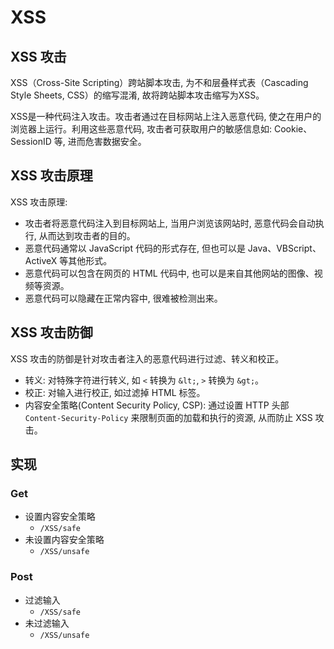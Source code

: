 # XSS

## XSS 攻击

XSS（Cross-Site Scripting）跨站脚本攻击, 为不和层叠样式表（Cascading Style Sheets, CSS）的缩写混淆, 故将跨站脚本攻击缩写为XSS。

XSS是一种代码注入攻击。攻击者通过在目标网站上注入恶意代码, 使之在用户的浏览器上运行。利用这些恶意代码, 攻击者可获取用户的敏感信息如: Cookie、SessionID 等, 进而危害数据安全。

## XSS 攻击原理

XSS 攻击原理: 

- 攻击者将恶意代码注入到目标网站上, 当用户浏览该网站时, 恶意代码会自动执行, 从而达到攻击者的目的。
- 恶意代码通常以 JavaScript 代码的形式存在, 但也可以是 Java、VBScript、ActiveX 等其他形式。
- 恶意代码可以包含在网页的 HTML 代码中, 也可以是来自其他网站的图像、视频等资源。
- 恶意代码可以隐藏在正常内容中, 很难被检测出来。

## XSS 攻击防御

XSS 攻击的防御是针对攻击者注入的恶意代码进行过滤、转义和校正。
- 转义: 对特殊字符进行转义, 如 `<` 转换为 `&lt;`, `>` 转换为 `&gt;`。
- 校正: 对输入进行校正, 如过滤掉 HTML 标签。
- 内容安全策略(Content Security Policy, CSP): 通过设置 HTTP 头部 `Content-Security-Policy` 来限制页面的加载和执行的资源, 从而防止 XSS 攻击。

## 实现
### Get
- 设置内容安全策略
	- `/XSS/safe`
- 未设置内容安全策略
	- `/XSS/unsafe`

### Post
- 过滤输入
	- `/XSS/safe`
- 未过滤输入
	- `/XSS/unsafe`

